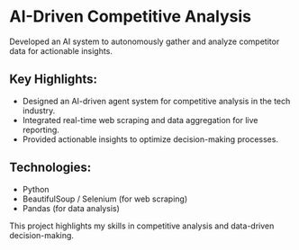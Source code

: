 # AI-Driven Competitive Analysis
Developed an AI system to autonomously gather and analyze competitor data for actionable insights.

## Key Highlights:
- Designed an AI-driven agent system for competitive analysis in the tech industry.
- Integrated real-time web scraping and data aggregation for live reporting.
- Provided actionable insights to optimize decision-making processes.

## Technologies:
- Python
- BeautifulSoup / Selenium (for web scraping)
- Pandas (for data analysis)

This project highlights my skills in competitive analysis and data-driven decision-making.
